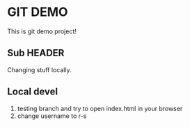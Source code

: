 # GIT DEMO

This is git demo project!

## Sub HEADER

Changing stuff locally.

## Local devel

1. testing branch and try to open index.html in your browser
2. change username to r-s
